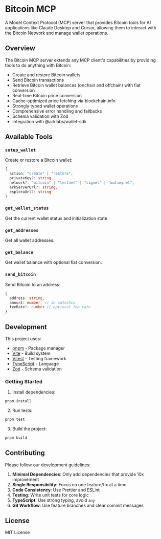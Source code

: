 # Bitcoin MCP

A Model Context Protocol (MCP) server that provides Bitcoin tools for AI applications like Claude Desktop and Cursor, allowing them to interact with the Bitcoin Network and manage wallet operations.

## Overview

The Bitcoin MCP server extends any MCP client's capabilities by providing tools to do anything with Bitcoin:

- Create and restore Bitcoin wallets
- Send Bitcoin transactions
- Retrieve Bitcoin wallet balances (onchain and offchain) with fiat conversion
- Real-time Bitcoin price conversion
- Cache-optimized price fetching via blockchain.info
- Strongly typed wallet operations
- Comprehensive error handling and fallbacks
- Schema validation with Zod
- Integration with @arklabs/wallet-sdk

## Available Tools

### `setup_wallet`

Create or restore a Bitcoin wallet:

```typescript
{
  action: "create" | "restore",
  privateKey?: string,
  network?: "bitcoin" | "testnet" | "signet" | "mutinynet",
  arkServerUrl?: string,
  esploraUrl?: string
}
```

### `get_wallet_status`

Get the current wallet status and initialization state.

### `get_addresses`

Get all wallet addresses.

### `get_balance`

Get wallet balance with optional fiat conversion.

### `send_bitcoin`

Send Bitcoin to an address:

```typescript
{
  address: string,
  amount: number, // in satoshis
  feeRate?: number // optional fee rate
}
```

## Development

This project uses:

- [pnpm](https://pnpm.io/) - Package manager
- [Vite](https://vitejs.dev/) - Build system
- [Vitest](https://vitest.dev/) - Testing framework
- [TypeScript](https://www.typescriptlang.org/) - Language
- [Zod](https://zod.dev/) - Schema validation

### Getting Started

1. Install dependencies:

```bash
pnpm install
```

2. Run tests:

```bash
pnpm test
```

3. Build the project:

```bash
pnpm build
```

## Contributing

Please follow our development guidelines:

1. **Minimal Dependencies**: Only add dependencies that provide 10x improvement
2. **Single Responsibility**: Focus on one feature/fix at a time
3. **Code Consistency**: Use Prettier and ESLint
4. **Testing**: Write unit tests for core logic
5. **TypeScript**: Use strong typing, avoid `any`
6. **Git Workflow**: Use feature branches and clear commit messages

## License

MIT License
